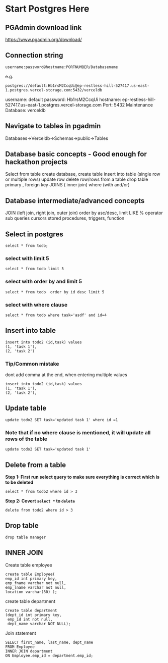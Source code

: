 # Start Postgres Here

## PGAdmin download link

https://www.pgadmin.org/download/

## Connection string

```
username:password@hostname:PORTNUMBER/Databasename
```

e.g.

```
postgres://default:Hb1rsM2CcqUi@ep-restless-hill-527417.us-east-1.postgres.vercel-storage.com:5432/verceldb
```

username: default
password: Hb1rsM2CcqUi
hostname: ep-restless-hill-527417.us-east-1.postgres.vercel-storage.com
Port: 5432
Maintenance Database: verceldb

## Navigate to tables in pgadmin

Databases->Verceldb->Schemas->public->Tables

## Database basic concepts - Good enough for hackathon projects

Select from table
create database, create table
insert into table (single row or multiple rows)
update row
delete row/rows from a table
drop table
primary , foreign key
JOINS ( inner join)
where (with and/or)

## Database intermediate/advanced concepts

JOIN (left join, right join, outer join)
order by asc/desc, limit
LIKE % operator
sub queries
cursors
stored procedures, triggers, function

## Select in postgres

```
select * from todo;
```

### select with limit 5

```
select * from todo limit 5
```

### select with order by and limit 5

```
select * from todo  order by id desc limit 5
```

### select with where clause

```
select * from todo where task='asdf' and id=4
```

## Insert into table

```
insert into todo2 (id,task) values
(1, 'task 1'),
(2, 'task 2')
```

### Tip/Common mistake

dont add comma at the end, when entering multiple values

```
insert into todo2 (id,task) values
(1, 'task 1'),
(2, 'task 2'),
```

## Update table

```
update todo2 SET task='updated task 1' where id =1
```

### Note that if no where clause is mentioned, it will update all rows of the table

```
update todo2 SET task='updated task 1'
```

## Delete from a table

<b>Step 1: First run select query to make sure everything is correct which is to be deleted</b>

```
select * from todo2 where id > 3
```

<b>Step 2: Covert `select *` to `delete`</b>

```
delete from todo2 where id > 3
```

## Drop table

```
drop table manager
```

## INNER JOIN

Create table employee

```
create table Employee(
emp_id int primary key,
emp_fname varchar not null,
emp_lname varchar not null,
location varchar(30) );
```

create table department

```
Create table department
(dept_id int primary key,
 emp_id int not null,
 dept_name varchar NOT NULL);
```

Join statement

```
SELECT first_name, last_name, dept_name
FROM Employee
INNER JOIN department
ON Employee.emp_id = department.emp_id;
```
